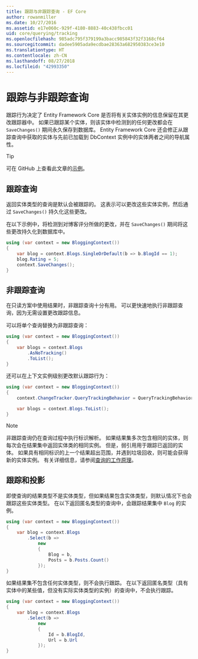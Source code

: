 ```yaml
---
title: 跟踪与非跟踪查询 - EF Core
author: rowanmiller
ms.date: 10/27/2016
ms.assetid: e17e060c-929f-4180-8883-40c438fbcc01
uid: core/querying/tracking
ms.openlocfilehash: 985adc795f379199a3bacc985843f32f3168cf64
ms.sourcegitcommit: dadee5905ada9ecdbae28363a682950383ce3e10
ms.translationtype: HT
ms.contentlocale: zh-CN
ms.lasthandoff: 08/27/2018
ms.locfileid: "42993350"
---
```

# <a name="tracking-vs-no-tracking-queries"></a>跟踪与非跟踪查询

跟踪行为决定了 Entity Framework Core 是否将有关实体实例的信息保留在其更改跟踪器中。 如果已跟踪某个实体，则该实体中检测到的任何更改都会在 `SaveChanges()` 期间永久保存到数据库。 Entity Framework Core 还会修正从跟踪查询中获取的实体与先前已加载到 DbContext 实例中的实体两者之间的导航属性。

> [!TIP]  
> 可在 GitHub 上查看此文章的[示例](https://github.com/aspnet/EntityFramework.Docs/tree/master/samples/core/Querying)。

## <a name="tracking-queries"></a>跟踪查询

返回实体类型的查询是默认会被跟踪的。 这表示可以更改这些实体实例，然后通过 `SaveChanges()` 持久化这些更改。

在以下示例中，将检测到对博客评分所做的更改，并在 `SaveChanges()` 期间将这些更改持久化到数据库中。

<!-- [!code-csharp[Main](samples/core/Querying/Querying/Tracking/Sample.cs)] -->
``` csharp
using (var context = new BloggingContext())
{
    var blog = context.Blogs.SingleOrDefault(b => b.BlogId == 1);
    blog.Rating = 5;
    context.SaveChanges();
}
```

## <a name="no-tracking-queries"></a>非跟踪查询

在只读方案中使用结果时，非跟踪查询十分有用。 可以更快速地执行非跟踪查询，因为无需设置更改跟踪信息。

可以将单个查询替换为非跟踪查询：

<!-- [!code-csharp[Main](samples/core/Querying/Querying/Tracking/Sample.cs?highlight=4)] -->
``` csharp
using (var context = new BloggingContext())
{
    var blogs = context.Blogs
        .AsNoTracking()
        .ToList();
}
```

还可以在上下文实例级别更改默认跟踪行为：

<!-- [!code-csharp[Main](samples/core/Querying/Querying/Tracking/Sample.cs?highlight=3)] -->
``` csharp
using (var context = new BloggingContext())
{
    context.ChangeTracker.QueryTrackingBehavior = QueryTrackingBehavior.NoTracking;

    var blogs = context.Blogs.ToList();
}
```

> [!NOTE]  
> 非跟踪查询仍在查询过程中执行标识解析。 如果结果集多次包含相同的实体，则每次会在结果集中返回实体类的相同实例。 但是，弱引用用于跟踪已返回的实体。 如果具有相同标识的上一个结果超出范围，并遇到垃圾回收，则可能会获得新的实体实例。 有关详细信息，请参阅[查询的工作原理](overview.md)。

## <a name="tracking-and-projections"></a>跟踪和投影

即使查询的结果类型不是实体类型，但如果结果包含实体类型，则默认情况下也会跟踪这些实体类型。 在以下返回匿名类型的查询中，会跟踪结果集中 `Blog` 的实例。

<!-- [!code-csharp[Main](samples/core/Querying/Querying/Tracking/Sample.cs?highlight=7)] -->
``` csharp
using (var context = new BloggingContext())
{
    var blog = context.Blogs
        .Select(b =>
            new
            {
                Blog = b,
                Posts = b.Posts.Count()
            });
}
```

如果结果集不包含任何实体类型，则不会执行跟踪。 在以下返回匿名类型（具有实体中的某些值，但没有实际实体类型的实例）的查询中，不会执行跟踪。

<!-- [!code-csharp[Main](samples/core/Querying/Querying/Tracking/Sample.cs)] -->
``` csharp
using (var context = new BloggingContext())
{
    var blog = context.Blogs
        .Select(b =>
            new
            {
                Id = b.BlogId,
                Url = b.Url
            });
}
```
